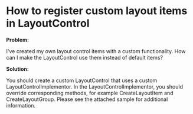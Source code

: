 # How to register custom layout items in LayoutControl


<p><strong>Problem:</strong></p><p>I've created my own layout control items with a custom functionality. How can I make the LayoutControl use them instead of default items?</p><p><strong>Solution:</strong></p><p>You should create a custom LayoutControl that uses a custom LayoutControlImplementor. In the LayoutControlImplementor, you should override corresponding methods, for example CreateLayoutItem and CreateLayoutGroup. Please see the attached sample for additional information.</p>

<br/>


